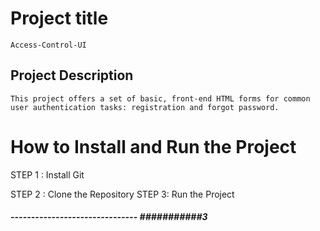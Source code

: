 # Project title #
    Access-Control-UI 

##  Project Description ##
    This project offers a set of basic, front-end HTML forms for common user authentication tasks: registration and forgot password.

# How to Install and Run the Project #
STEP 1 : Install Git 
<!-- (if you don't have it) -->
STEP 2 : Clone the Repository
STEP 3: Run the Project 

#####        -------------------------------                ###########3